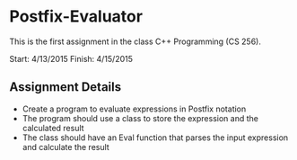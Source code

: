 # Postfix-Evaluator

This is the first assignment in the class C++ Programming (CS 256).

Start: 4/13/2015
Finish: 4/15/2015

Assignment Details
------------------
- Create a program to evaluate expressions in Postfix notation
- The program should use a class to store the expression and the calculated result
- The class should have an Eval function that parses the input expression and calculate the result
